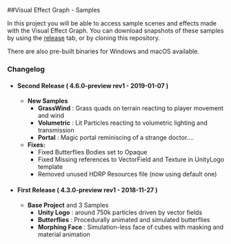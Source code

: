 ##Visual Effect Graph - Samples

In this project you will be able to access sample scenes and effects made with the Visual Effect Graph. You can download snapshots of these samples by using the [release](https://github.com/Unity-Technologies/VisualEffectGraph-Samples/releases) tab, or by cloning this repository.

There are also pre-built binaries for Windows and macOS available.

### Changelog

- #### Second Release ( 4.6.0-preview rev1 - 2019-01-07 )

  - **New Samples**
    - **GrassWind** : Grass quads on terrain reacting to player movement and wind
    - **Volumetric** : Lit Particles reacting to volumetric lighting and transmission
    - **Portal** : Magic portal reminiscing of a strange doctor....
  - **Fixes:**
    - Fixed Butterflies Bodies set to Opaque
    - Fixed Missing references to VectorField and Texture in UnityLogo template
    - Removed unused HDRP Resources file (now using default one)

- #### First Release ( 4.3.0-preview rev1 - 2018-11-27 )

  - **Base Project** and 3 Samples
    - **Unity Logo** : around 750k particles driven by vector fields
    - **Butterflies** : Procedurally animated and simulated butterflies
    - **Morphing Face** : Simulation-less face of cubes with masking and material animation

